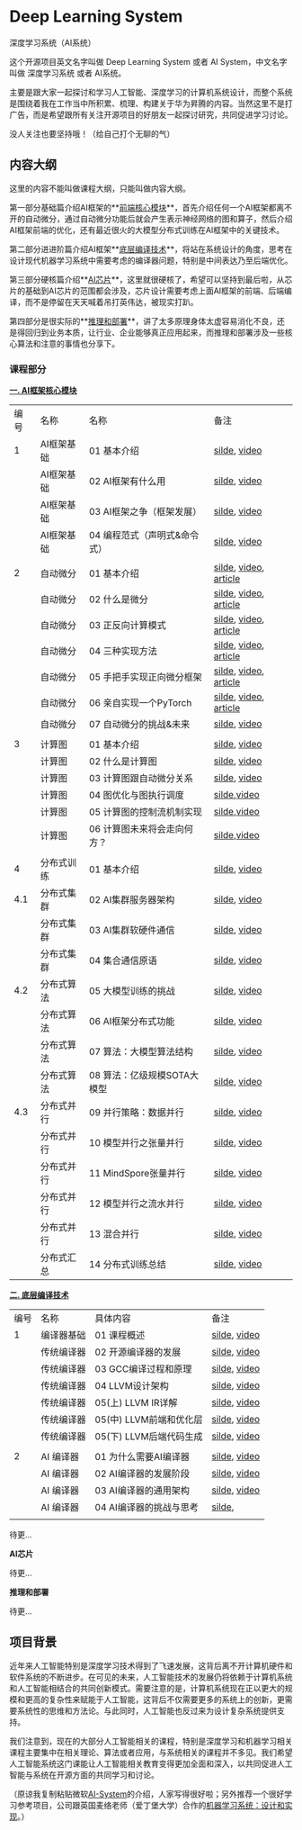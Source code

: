 # Deep Learning System

深度学习系统（AI系统）

这个开源项目英文名字叫做 Deep Learning System 或者 AI System，中文名字叫做 深度学习系统 或者 AI系统。

主要是跟大家一起探讨和学习人工智能、深度学习的计算机系统设计，而整个系统是围绕着我在工作当中所积累、梳理、构建关于华为昇腾的内容。当然这里不是打广告，而是希望跟所有关注开源项目的好朋友一起探讨研究，共同促进学习讨论。

没人关注也要坚持哦！（给自己打个无聊的气）

## 内容大纲

这里的内容不能叫做课程大纲，只能叫做内容大纲。

第一部分基础篇介绍AI框架的**<u>前端核心模块</u>**，首先介绍任何一个AI框架都离不开的自动微分，通过自动微分功能后就会产生表示神经网络的图和算子，然后介绍AI框架前端的优化，还有最近很火的大模型分布式训练在AI框架中的关键技术。

第二部分进进阶篇介绍AI框架**<u>底层编译技术</u>**，将站在系统设计的角度，思考在设计现代机器学习系统中需要考虑的编译器问题，特别是中间表达乃至后端优化。

第三部分硬核篇介绍**<u>AI芯片</u>**，这里就很硬核了，希望可以坚持到最后啦，从芯片的基础到AI芯片的范围都会涉及，芯片设计需要考虑上面AI框架的前端、后端编译，而不是停留在天天喊着吊打英伟达，被现实打趴。

第四部分是很实际的**<u>推理和部署</u>**，讲了太多原理身体太虚容易消化不良，还是得回归到业务本质，让行业、企业能够真正应用起来，而推理和部署涉及一些核心算法和注意的事情也分享下。

### 课程部分

**[一. AI框架核心模块](./Frontend/)**

| || | |
| --- | ------ | ----------------- | ------------------------------------------------------------------------------------------------------------------------------------------------------------- |
| 编号| 名称 | 名称| 备注|
| 1 | AI框架基础 | 01 基本介绍 | [silde](./Frontend/Foundation/01.introduction.pptx), [video](https://www.bilibili.com/video/BV1he4y1z7oD/?vd_source=26de035c60e6c7f810371fdfd13d14b6) |
| | AI框架基础 | 02 AI框架有什么用 | [silde](./Frontend/Foundation/02.fundamentals.pptx), [video](https://www.bilibili.com/video/BV1fd4y1q7qk/?vd_source=26de035c60e6c7f810371fdfd13d14b6) |
| | AI框架基础 | 03 AI框架之争（框架发展） | [silde](./Frontend/Foundation/03.history.pptx), [video](https://www.bilibili.com/video/BV1C8411x7Kn/?vd_source=26de035c60e6c7f810371fdfd13d14b6)|
| | AI框架基础 | 04 编程范式（声明式&命令式）| [silde](./Frontend/Foundation/04.programing.pptx), [video](https://www.bilibili.com/video/BV1gR4y1o7WT/?vd_source=26de035c60e6c7f810371fdfd13d14b6) |
| || | |
| 2 | 自动微分 | 01 基本介绍 | [silde](./Frontend/AutoDiff/01.introduction.pptx), [video](https://www.bilibili.com/video/BV1FV4y1T7zp/), [article](https://zhuanlan.zhihu.com/p/518198564) |
| | 自动微分 | 02 什么是微分| [silde](./Frontend/AutoDiff/02.base_concept.pptx), [video](https://www.bilibili.com/video/BV1Ld4y1M7GJ/), [article](https://zhuanlan.zhihu.com/p/518198564) |
| | 自动微分 | 03 正反向计算模式| [silde](./Frontend/AutoDiff/03.grad_mode.pptx), [video](https://www.bilibili.com/video/BV1zD4y117bL/), [article](https://zhuanlan.zhihu.com/p/518296942)|
| | 自动微分 | 04 三种实现方法 | [silde](./Frontend/AutoDiff/04.grad_mode.pptx), [video](https://www.bilibili.com/video/BV1BN4y1P76t/), [article](https://zhuanlan.zhihu.com/p/520065656)|
| | 自动微分 | 05 手把手实现正向微分框架| [silde](./Frontend/AutoDiff/05.forward_mode.ipynb), [video](https://www.bilibili.com/video/BV1Ne4y1p7WU/), [article](https://zhuanlan.zhihu.com/p/520451681)|
| | 自动微分 | 06 亲自实现一个PyTorch| [silde](./Frontend/AutoDiff/06.reversed_mode.ipynb), [video](https://www.bilibili.com/video/BV1ae4y1z7E6/), [article](https://zhuanlan.zhihu.com/p/547865589) |
| | 自动微分 | 07 自动微分的挑战&未来 | [silde](./Frontend/AutoDiff/07.challenge.pptx), [video](https://www.bilibili.com/video/BV17e4y1z73W/) |
| || | |
| 3 | 计算图| 01 基本介绍 | [silde](./Frontend/DataFlow/01.introduction.pptx), [video](https://www.bilibili.com/video/BV1cG411E7gV/)|
| | 计算图| 02 什么是计算图 | [silde](./Frontend/DataFlow/02.computation_graph.pptx), [video](https://www.bilibili.com/video/BV1rR4y197HM/) |
| | 计算图| 03 计算图跟自动微分关系 | [silde](./Frontend/DataFlow/03.atuodiff.pptx), [video](https://www.bilibili.com/video/BV1S24y197FU/)|
| | 计算图| 04 图优化与图执行调度| [silde](./Frontend/DataFlow/04.dispatch.pptx),[video](https://www.bilibili.com/video/BV1hD4y1k7Ty/) |
| | 计算图| 05 计算图的控制流机制实现| [silde](./Frontend/DataFlow/05.control_flow.pptx),[video](https://www.bilibili.com/video/BV17P41177Pk/) |
| | 计算图| 06 计算图未来将会走向何方？ | [silde](./Frontend/DataFlow/06.future.pptx),[video](https://www.bilibili.com/video/BV1hm4y1A7Nv/) |
| || | |
| 4 | 分布式训练| 01 基本介绍 | [silde](./Frontend/Distribution/01.introduction.pptx), [video](https://www.bilibili.com/video/BV1ge411L7mi/)|
| 4.1 | 分布式集群| 02 AI集群服务器架构| [silde](./Frontend/Distribution/04.architecture.pptx), [video](https://www.bilibili.com/video/BV1fg41187rc/)|
| | 分布式集群| 03 AI集群软硬件通信| [silde](./Frontend/Distribution/05.1.communication.pptx), [video](https://www.bilibili.com/video/BV14P4y1S7u4/) |
| | 分布式集群| 04 集合通信原语 | [silde](./Frontend/Distribution/05.2.primitive.pptx), [video](https://www.bilibili.com/video/BV1te4y1e7vz/) |
| 4.2 | 分布式算法| 05 大模型训练的挑战 | [silde](./Frontend/Distribution/02.challenge.pptx), [video](https://www.bilibili.com/video/BV1n8411s7f3/) |
| | 分布式算法| 06 AI框架分布式功能| [silde](./Frontend/Distribution/03.system.pptx), [video](https://www.bilibili.com/video/BV1Y14y1576A/)|
| | 分布式算法| 07 算法：大模型算法结构 | [silde](./Frontend/Distribution/06.algorithm_arch.pptx), [video](https://www.bilibili.com/video/BV1Mt4y1M7SE/)|
| | 分布式算法| 08 算法：亿级规模SOTA大模型 | [silde](./Frontend/Distribution/06.algorithm_arch.pptx), [video](https://www.bilibili.com/video/BV1em4y1F7ay/)|
| 4.3 | 分布式并行| 09 并行策略：数据并行| [silde](./Frontend/Distribution/07.1.data_parallel.pptx), [video](https://www.bilibili.com/video/BV1JK411S7gL/) |
| | 分布式并行| 10 模型并行之张量并行| [silde](./Frontend/Distribution/07.2.model_parallel.pptx), [video](https://www.bilibili.com/video/BV1vt4y1K7wT/)|
| | 分布式并行| 11 MindSpore张量并行| [silde](./Frontend/Distribution/07.2.model_parallel.pptx), [video](https://www.bilibili.com/video/BV1vt4y1K7wT/)|
| | 分布式并行| 12 模型并行之流水并行| [silde](./Frontend/Distribution/07.3.pipeline_parallel.pptx), [video](https://www.bilibili.com/video/BV1WD4y1t7Ba/) |
| | 分布式并行| 13 混合并行 | [silde](./Frontend/Distribution/08.hybrid_parallel.pptx), [video](https://www.bilibili.com/video/BV1gD4y1t7Ut/) |
| | 分布式汇总| 14 分布式训练总结| [silde](./Frontend/Distribution/10.summary.pptx), [video](https://www.bilibili.com/video/BV1av4y1S7DQ/) |

**[二. 底层编译技术](./Compiler/)**

| ||| |
| --- | ------ | ---------------- | ----------------------------------------------------------------------------------------------------------- |
| 编号| 名称 | 具体内容 | 备注|
| 1 | 编译器基础| 01 课程概述| [silde](./Compiler/01.Base/01.introduction.pptx), [video](https://www.bilibili.com/video/BV1D84y1y73v/) |
| | 传统编译器| 02 开源编译器的发展| [silde](./Compiler/01.Base/02.history.pptx), [video](https://www.bilibili.com/video/BV1sM411C7Vr/) |
| | 传统编译器| 03 GCC编译过程和原理| [silde](./Compiler/01.Base/03.gcc.pptx), [video](https://www.bilibili.com/video/BV1LR4y1f7et/)|
| | 传统编译器| 04 LLVM设计架构| [silde](./Compiler/01.Base/04.llvm.pptx), [video](https://www.bilibili.com/video/BV1CG4y1V7Dn/) |
| | 传统编译器| 05(上) LLVM IR详解| [silde](./Compiler/01.Base/05.llvm_detail01.pptx), [video](https://www.bilibili.com/video/BV1LR4y1f7et/)|
| | 传统编译器| 05(中) LLVM前端和优化层 | [silde](./Compiler/01.Base/06.llvm_detail02.pptx), [video](https://www.bilibili.com/video/BV1vd4y1t7vS) |
| | 传统编译器| 05(下) LLVM后端代码生成 | [silde](./Compiler/01.Base/07.llvm_detail03.pptx), [video](https://www.bilibili.com/video/BV1cd4y1b7ho) |
| ||| |
| 2 | AI 编译器 | 01 为什么需要AI编译器| [silde](./Compiler/02.ICompiler/01.appear.pptx), [video](https://www.bilibili.com/video/BV1pM41167KP)|
| | AI 编译器 | 02 AI编译器的发展阶段| [silde](./Compiler/02.ICompiler/02.stage.pptx), [video](https://www.bilibili.com/video/BV1QK411R7iy/)|
| | AI 编译器 | 03 AI编译器的通用架构| [silde](./Compiler/02.ICompiler/03.architecture.pptx), [video](https://www.bilibili.com/video/BV1qD4y1Y73e/)|
| | AI 编译器 | 04 AI编译器的挑战与思考 | [silde](./Compiler/02.ICompiler/04.future.pptx), |
| ||| |

待更...

**AI芯片**

待更...

**推理和部署**

待更...

## 项目背景

近年来人工智能特别是深度学习技术得到了飞速发展，这背后离不开计算机硬件和软件系统的不断进步。在可见的未来，人工智能技术的发展仍将依赖于计算机系统和人工智能相结合的共同创新模式。需要注意的是，计算机系统现在正以更大的规模和更高的复杂性来赋能于人工智能，这背后不仅需要更多的系统上的创新，更需要系统性的思维和方法论。与此同时，人工智能也反过来为设计复杂系统提供支持。

我们注意到，现在的大部分人工智能相关的课程，特别是深度学习和机器学习相关课程主要集中在相关理论、算法或者应用，与系统相关的课程并不多见。我们希望人工智能系统这门课能让人工智能相关教育变得更加全面和深入，以共同促进人工智能与系统在开源方面的共同学习和讨论。

（原谅我复制粘贴微软[AI-System](https://github.com/microsoft/AI-System)的介绍，人家写得很好啦；另外推荐一个很好学习参考项目，公司跟英国麦络老师（爱丁堡大学）合作的[机器学习系统：设计和实现](https://github.com/openmlsys/openmlsys-zh)。）
